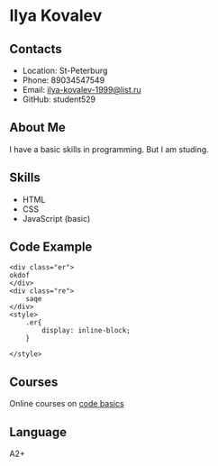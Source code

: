# Ilya Kovalev
## Contacts
* Location: St-Peterburg
* Phone: 89034547549
* Email: ilya-kovalev-1999@list.ru
* GitHub: student529
## About Me
I have a basic skills in programming. But I am studing. 
## Skills
* HTML
* CSS
* JavaScript (basic)
## Code Example 
```
<div class="er">
okdof
</div>
<div class="re">
    saqe
</div>
<style>
    .er{
        display: inline-block;
    }
    
</style>
```
## Courses
Online courses on [code basics](https://ru.code-basics.com/ "courses")
## Language
A2+
